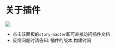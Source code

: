 # 关于插件

![](../../../assets/story-master/74887a0a.png)

- 点击该面板的`story-master`即可直接访问插件文档
- 反馈问题时请告知: 插件的版本,构建时间
